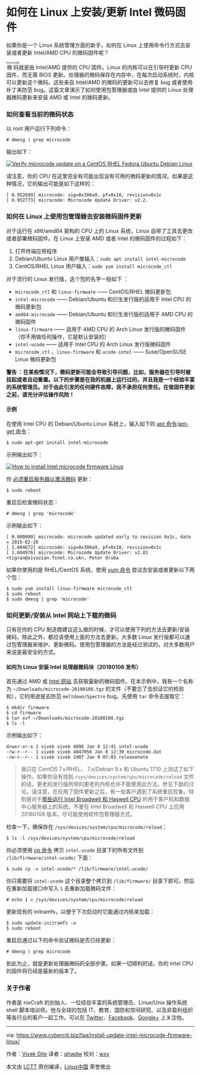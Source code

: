 如何在 Linux 上安装/更新 Intel 微码固件
======

如果你是一个 Linux 系统管理方面的新手，如何在 Linux 上使用命令行方式去安装或者更新 Intel/AMD CPU 的微码固件呢？

<ruby>微码<rt>microcode</rt></ruby>就是由 Intel/AMD 提供的 CPU 固件。Linux 的内核可以在引导时更新 CPU 固件，而无需 BIOS 更新。处理器的微码保存在内存中，在每次启动系统时，内核可以更新这个微码。这些来自 Intel/AMD 的微码的更新可以去修复 bug 或者使用补丁来防范 bug。这篇文章演示了如何使用包管理器或由 lntel 提供的 Linux 处理器微码更新来安装 AMD 或 Intel 的微码更新。

### 如何查看当前的微码状态

以 root 用户运行下列命令：

```
# dmesg | grep microcode
```

输出如下：

[![Verify microcode update on a CentOS RHEL Fedora Ubuntu Debian Linux][1]][1]

请注意，你的 CPU 在这里完全有可能出现没有可用的微码更新的情况。如果是这种情况，它的输出可能是如下这样的：

```
[ 0.952699] microcode: sig=0x306a9, pf=0x10, revision=0x1c
[ 0.952773] microcode: Microcode Update Driver: v2.2.

```

### 如何在 Linux 上使用包管理器去安装微码固件更新

对于运行在 x86/amd64 架构的 CPU 上的 Linux 系统，Linux 自带了工具去更改或者部署微码固件。在 Linux 上安装 AMD 或者 Intel 的微码固件的过程如下：

1. 打开终端应用程序
2. Debian/Ubuntu Linux 用户推输入：`sudo apt install intel-microcode`
3. CentOS/RHEL Linux 用户输入：`sudo yum install microcode_ctl`

对于流行的 Linux 发行版，这个包的名字一般如下 ：

* `microcode_ctl` 和 `linux-firmware` —— CentOS/RHEL 微码更新包
* `intel-microcode` —— Debian/Ubuntu 和衍生发行版的适用于 Intel CPU 的微码更新包
* `amd64-microcode` —— Debian/Ubuntu 和衍生发行版的适用于 AMD CPU 的微码固件
* `linux-firmware` —— 适用于 AMD CPU 的 Arch Linux 发行版的微码固件（你不用做任何操作，它是默认安装的）
* `intel-ucode` —— 适用于 Intel CPU 的 Arch Linux 发行版微码固件
* `microcode_ctl` 、`linux-firmware` 和 `ucode-intel` —— Suse/OpenSUSE Linux 微码更新包

**警告 ：在某些情况下，微码更新可能会导致引导问题，比如，服务器在引导时被挂起或者自动重置。以下的步骤是在我的机器上运行过的，并且我是一个经验丰富的系统管理员。对于由此引发的任何硬件故障，我不承担任何责任。在做固件更新之前，请充分评估操作风险！**

#### 示例

在使用 Intel CPU 的 Debian/Ubuntu Linux 系统上，输入如下的 [apt 命令][2]/[apt-get 命令][3]：

```
$ sudo apt-get install intel-microcode
```

示例输出如下：

[![How to install Intel microcode firmware Linux][4]][4]

你 [必须重启服务器以激活微码][5] 更新：

```
$ sudo reboot
```

重启后检查微码状态：

```
# dmesg | grep 'microcode'
```

示例输出如下：

```
[ 0.000000] microcode: microcode updated early to revision 0x1c, date = 2015-02-26
[ 1.604672] microcode: sig=0x306a9, pf=0x10, revision=0x1c
[ 1.604976] microcode: Microcode Update Driver: v2.01 <tigran@aivazian.fsnet.co.uk>, Peter Oruba
```

如果你使用的是 RHEL/CentOS 系统，使用 [yum 命令][6] 尝试去安装或者更新以下两个包：

```
$ sudo yum install linux-firmware microcode_ctl
$ sudo reboot
$ sudo dmesg | grep 'microcode'
```

### 如何更新/安装从 Intel 网站上下载的微码

只有在你的 CPU 制造商建议这么做的时候，才可以使用下列的方法去更新/安装微码，除此之外，都应该使用上面的方法去更新。大多数 Linux 发行版都可以通过包管理器来维护、更新微码。使用包管理器的方法是经过测试的，对大多数用户来说是最安全的方式。

#### 如何为 Linux 安装 Intel 处理器微码块（20180108 发布）

首先通过 AMD 或 [Intel 网站][7] 去获取最新的微码固件。在本示例中，我有一个名称为 `~/Downloads/microcode-20180108.tgz` 的文件（不要忘了去验证它的检验和），它的用途是去防范 `meltdown/Spectre` bug。先使用 `tar` 命令去提取它：

```
$ mkdir firmware
$ cd firmware
$ tar xvf ~/Downloads/microcode-20180108.tgz
$ ls -l
```

示例输出如下：

```
drwxr-xr-x 2 vivek vivek 4096 Jan 8 12:41 intel-ucode
-rw-r--r-- 1 vivek vivek 4847056 Jan 8 12:39 microcode.dat
-rw-r--r-- 1 vivek vivek 1907 Jan 9 07:03 releasenote
```

> 我只在 CentOS 7.x/RHEL、 7.x/Debian 9.x 和 Ubuntu 17.10 上测试了如下操作。如果你没有找到 `/sys/devices/system/cpu/microcode/reload` 文件的话，更老的发行版所带的更老的内核也许不能使用此方法。参见下面的讨论。请注意，在应用了固件更新之后，有一些客户遇到了系统重启现象。特别是对于[那些运行 Intel Broadwell 和 Haswell CPU][12] 的用于客户机和数据中心服务器上的系统。不要在 Intel Broadwell 和 Haswell  CPU 上应用 20180108 版本。尽可能使用软件包管理器方式。

检查一下，确保存在 `/sys/devices/system/cpu/microcode/reload`：

```
$ ls -l /sys/devices/system/cpu/microcode/reload
```

你必须使用 [cp 命令][8] 拷贝 `intel-ucode` 目录下的所有文件到 `/lib/firmware/intel-ucode/` 下面：

```
$ sudo cp -v intel-ucode/* /lib/firmware/intel-ucode/
```

你只需要将 `intel-ucode` 这个目录整个拷贝到 `/lib/firmware/` 目录下即可。然后在重新加载接口中写入 `1` 去重新加载微码文件：

```
# echo 1 > /sys/devices/system/cpu/microcode/reload
```

更新现有的 initramfs，以便于下次启动时它能通过内核来加载：

```
$ sudo update-initramfs -u
$ sudo reboot
```

重启后通过以下的命令验证微码是否已经更新：

```
# dmesg | grep microcode
```

到此为止，就是更新处理器微码的全部步骤。如果一切顺利的话，你的 Intel CPU 的固件将已经是最新的版本了。

### 关于作者

作者是 nixCraft 的创始人、一位经验丰富的系统管理员、Linux/Unix 操作系统 shell 脚本培训师。他与全球的包括 IT、教育、国防和空间研究、以及非盈利组织等各行业的客户一起工作。可以在 [Twitter][9]、[Facebook][10]、[Google+][11] 上关注他。

--------------------------------------------------------------------------------

via: https://www.cyberciti.biz/faq/install-update-intel-microcode-firmware-linux/

作者：[Vivek Gite][a]
译者：[qhwdw](https://github.com/qhwdw)
校对：[wxy](https://github.com/wxy)

本文由 [LCTT](https://github.com/LCTT/TranslateProject) 原创编译，[Linux中国](https://linux.cn/) 荣誉推出

[a]:https://www.cyberciti.biz
[1]:https://www.cyberciti.biz/media/new/faq/2018/01/Verify-microcode-update-on-a-CentOS-RHEL-Fedora-Ubuntu-Debian-Linux.jpg
[2]:https://www.cyberciti.biz/faq/ubuntu-lts-debian-linux-apt-command-examples/ "See Linux/Unix apt command examples for more info"
[3]:https://www.cyberciti.biz/tips/linux-debian-package-management-cheat-sheet.html "See Linux/Unix apt-get command examples for more info"
[4]:https://www.cyberciti.biz/media/new/faq/2018/01/How-to-install-Intel-microcode-firmware-Linux.jpg
[5]:https://www.cyberciti.biz/faq/howto-reboot-linux/
[6]:https://www.cyberciti.biz/faq/rhel-centos-fedora-linux-yum-command-howto/ "See Linux/Unix yum command examples for more info"
[7]:https://downloadcenter.intel.com/download/27431/Linux-Processor-Microcode-Data-File
[8]:https://www.cyberciti.biz/faq/cp-copy-command-in-unix-examples/ "See Linux/Unix cp command examples for more info"
[9]:https://twitter.com/nixcraft
[10]:https://facebook.com/nixcraft
[11]:https://plus.google.com/+CybercitiBiz
[12]:https://newsroom.intel.com/news/intel-security-issue-update-addressing-reboot-issues/